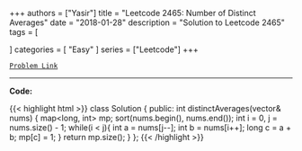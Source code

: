 
+++
authors = ["Yasir"]
title = "Leetcode 2465: Number of Distinct Averages"
date = "2018-01-28"
description = "Solution to Leetcode 2465"
tags = [
    
]
categories = [
    "Easy"
]
series = ["Leetcode"]
+++



[`Problem Link`](https://leetcode.com/problems/number-of-distinct-averages/description/)

---

**Code:**

{{< highlight html >}}
class Solution {
public:
    int distinctAverages(vector<int>& nums) {
        map<long, int> mp;
        sort(nums.begin(), nums.end());
        int i = 0, j = nums.size() - 1;
        while(i < j){
            int a = nums[j--];
            int b = nums[i++];
            long c = a + b;
            mp[c] = 1;
        }
        return mp.size();
    }
};
{{< /highlight >}}

